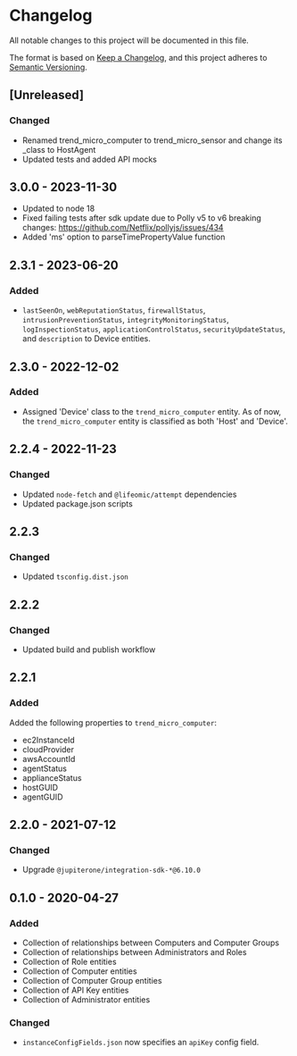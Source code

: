 # Changelog

All notable changes to this project will be documented in this file.

The format is based on [Keep a Changelog](https://keepachangelog.com/en/1.0.0/),
and this project adheres to
[Semantic Versioning](https://semver.org/spec/v2.0.0.html).

## [Unreleased]

### Changed

- Renamed trend_micro_computer to trend_micro_sensor and change its \_class to
  HostAgent
- Updated tests and added API mocks

## 3.0.0 - 2023-11-30

- Updated to node 18
- Fixed failing tests after sdk update due to Polly v5 to v6 breaking changes:
  https://github.com/Netflix/pollyjs/issues/434
- Added 'ms' option to parseTimePropertyValue function

## 2.3.1 - 2023-06-20

### Added

- `lastSeenOn`, `webReputationStatus`, `firewallStatus`,
  `intrusionPreventionStatus`, `integrityMonitoringStatus`,
  `logInspectionStatus`, `applicationControlStatus`, `securityUpdateStatus`, and
  `description` to Device entities.

## 2.3.0 - 2022-12-02

### Added

- Assigned 'Device' class to the `trend_micro_computer` entity. As of now, the
  `trend_micro_computer` entity is classified as both 'Host' and 'Device'.

## 2.2.4 - 2022-11-23

### Changed

- Updated `node-fetch` and `@lifeomic/attempt` dependencies
- Updated package.json scripts

## 2.2.3

### Changed

- Updated `tsconfig.dist.json`

## 2.2.2

### Changed

- Updated build and publish workflow

## 2.2.1

### Added

Added the following properties to `trend_micro_computer`:

- ec2InstanceId
- cloudProvider
- awsAccountId
- agentStatus
- applianceStatus
- hostGUID
- agentGUID

## 2.2.0 - 2021-07-12

### Changed

- Upgrade `@jupiterone/integration-sdk-*@6.10.0`

## 0.1.0 - 2020-04-27

### Added

- Collection of relationships between Computers and Computer Groups
- Collection of relationships between Administrators and Roles
- Collection of Role entities
- Collection of Computer entities
- Collection of Computer Group entities
- Collection of API Key entities
- Collection of Administrator entities

### Changed

- `instanceConfigFields.json` now specifies an `apiKey` config field.
